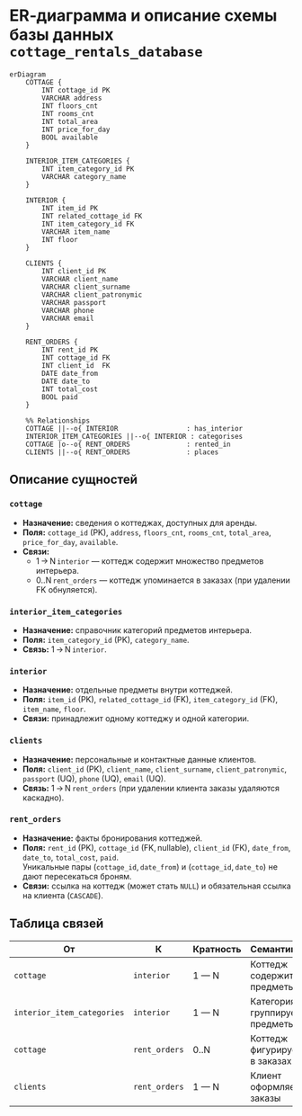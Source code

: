 # ER‑диаграмма и описание схемы базы данных `cottage_rentals_database`

```mermaid
erDiagram
    COTTAGE {
        INT cottage_id PK
        VARCHAR address
        INT floors_cnt
        INT rooms_cnt
        INT total_area
        INT price_for_day
        BOOL available
    }

    INTERIOR_ITEM_CATEGORIES {
        INT item_category_id PK
        VARCHAR category_name
    }

    INTERIOR {
        INT item_id PK
        INT related_cottage_id FK
        INT item_category_id FK
        VARCHAR item_name
        INT floor
    }

    CLIENTS {
        INT client_id PK
        VARCHAR client_name
        VARCHAR client_surname
        VARCHAR client_patronymic
        VARCHAR passport
        VARCHAR phone
        VARCHAR email
    }

    RENT_ORDERS {
        INT rent_id PK
        INT cottage_id FK
        INT client_id  FK
        DATE date_from
        DATE date_to
        INT total_cost
        BOOL paid
    }

    %% Relationships
    COTTAGE ||--o{ INTERIOR                 : has_interior
    INTERIOR_ITEM_CATEGORIES ||--o{ INTERIOR : categorises
    COTTAGE |o--o{ RENT_ORDERS              : rented_in
    CLIENTS ||--o{ RENT_ORDERS              : places
```

## Описание сущностей

### `cottage`
* **Назначение:** сведения о коттеджах, доступных для аренды.  
* **Поля:** `cottage_id` (PK), `address`, `floors_cnt`, `rooms_cnt`, `total_area`, `price_for_day`, `available`.  
* **Связи:**  
  * 1 → N `interior` — коттедж содержит множество предметов интерьера.  
  * 0..N `rent_orders` — коттедж упоминается в заказах (при удалении FK обнуляется).

### `interior_item_categories`
* **Назначение:** справочник категорий предметов интерьера.  
* **Поля:** `item_category_id` (PK), `category_name`.  
* **Связь:** 1 → N `interior`.

### `interior`
* **Назначение:** отдельные предметы внутри коттеджей.  
* **Поля:** `item_id` (PK), `related_cottage_id` (FK), `item_category_id` (FK), `item_name`, `floor`.  
* **Связи:** принадлежит одному коттеджу и одной категории.

### `clients`
* **Назначение:** персональные и контактные данные клиентов.  
* **Поля:** `client_id` (PK), `client_name`, `client_surname`, `client_patronymic`, `passport` (UQ), `phone` (UQ), `email` (UQ).  
* **Связь:** 1 → N `rent_orders` (при удалении клиента заказы удаляются каскадно).

### `rent_orders`
* **Назначение:** факты бронирования коттеджей.  
* **Поля:** `rent_id` (PK), `cottage_id` (FK, nullable), `client_id` (FK), `date_from`, `date_to`, `total_cost`, `paid`.  
  Уникальные пары (`cottage_id`, `date_from`) и (`cottage_id`, `date_to`) не дают пересекаться броням.  
* **Связи:** ссылка на коттедж (может стать `NULL`) и обязательная ссылка на клиента (`CASCADE`).

## Таблица связей

| От | К | Кратность | Семантика |
|---|---|---|---|
| `cottage` | `interior` | 1 — N | Коттедж содержит предметы |
| `interior_item_categories` | `interior` | 1 — N | Категория группирует предметы |
| `cottage` | `rent_orders` | 0..N | Коттедж фигурирует в заказах |
| `clients` | `rent_orders` | 1 — N | Клиент оформляет заказы |
